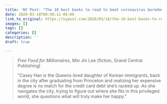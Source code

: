 ```yaml
---
title: 'NY Post: "The 10 best books to read to beat coronavirus boredom"'
date: 2020-03-18T00:50:11-04:00
link_to_original: https://nypost.com/2020/03/18/the-10-best-books-to-read-to-beat-coronavirus-boredom/
images: []
tags: []
categories: []
description: ''
draft: true

---
```

> _Free Food for Millionaires_, Min Jin Lee (fiction, Grand Central Publishing)
>
> "Casey Han is the Queens-bred daughter of Korean immigrants, back in the city after graduating from Princeton and realizing her expensive degree is no match for the credit card debt she’s racked up. As she navigates the city, trying to figure out where she fits in this privileged world, she questions what will truly make her happy."